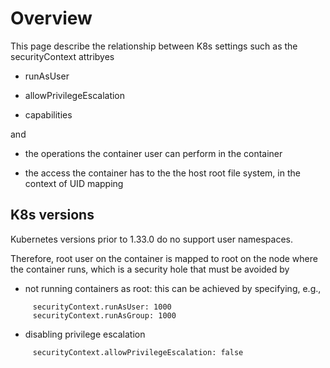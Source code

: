 
# Overview

This page describe the relationship between K8s settings such as the
securityContext attribyes

- runAsUser

- allowPrivilegeEscalation

- capabilities


and

- the operations the container user can perform in the container

- the access the container has to the the host root file system, in the context of UID mapping



## K8s versions

Kubernetes versions prior to 1.33.0 do no support user namespaces.

Therefore, root user on the container is mapped to root on the
node where the container runs, which is a security hole that
must be avoided by

- not running containers as root: this can be achieved
  by specifying, e.g.,
```
     securityContext.runAsUser: 1000 
     securityContext.runAsGroup: 1000
```

- disabling privilege escalation
```
     securityContext.allowPrivilegeEscalation: false 
```

